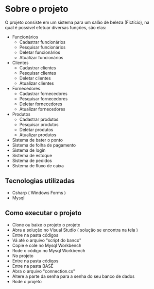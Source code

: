 # Sobre o projeto

O projeto consiste em um sistema para um salão de beleza (Fictício), na qual é possível efetuar diversas funções, são elas:

- Funcionários
  - Cadastrar funcionários
  - Pesquisar funcionários
  - Deletar funcionários
  - Atualizar funcionários
- Clientes
  - Cadastrar clientes
  - Pesquisar clientes
  - Deletar clientes
  - Atualizar clientes
- Fornecedores
  - Cadastrar fornecedores
  - Pesquisar fornecedores
  - Deletar fornecedores
  - Atualizar fornecedores
- Produtos
  - Cadastrar produtos
  - Pesquisar produtos
  - Deletar produtos
  - Atualizar produtos
- Sistema de bater o ponto
- Sistema de folha de pagamento
- Sistema de login
- Sistema de estoque
- Sistema de pedidos
- Sistema de fluxo de caixa

## Tecnologias utilizadas

- Csharp ( Windows Forms )
- Mysql

## Como executar o projeto

- Clone ou baixe o projeto o projeto
- Abra a solução no Visual Studio ( solução se encontra na tela )
- Entre na pasta códigos
- Vá até o arquivo "script do banco"
- Copie e cole no Mysql Workbench
- Rode o código no Mysql Workbench
- No projeto
- Entre na pasta códigos
- Entre na pasta BASE
- Abra o arquivo "connection.cs"
- Altere a parte da senha para a senha do seu banco de dados
- Rode o projeto
